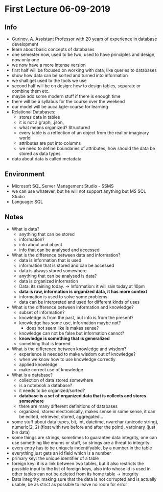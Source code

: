 # First Lecture 06-09-2019

## Info

- Gurinov, A. Assistant Professor with 20 years of experience in database development
- learn about basic concepts of databases
- one semester now, used to be two, used to have principles and design, now only one
- we now have a more intense version
- first half will be focused on working with data, like queries to databases
- show how data can be sorted and turned into information
- we shall get used to the tools we use
- second half will be on design: how to design tables, separate or combine them etc.
- maybe add some modern stuff if there is enough time
- there will be a syllabus for the course over the weekend
- our model will be auca.kg/e-course for learning
- Relational Databases:
  - stores data in tables
  - it is not a graph, .json, 
  - what means organized? Structured
  - every table is a reflection of an object from the real or imaginary world
  - attributes are put into columns
  - we need to define boundaries of attributes, how should the data be stored as data
    types
- data about data is called metadata

## Environment

- Microsoft SQL Server Management Studio - SSMS
- we can use whatever, but he will not support anything but MS SQL Studio
- Language: SQL

## Notes

- What is data?
  - anything that can be stored
  - information?
  - info about and object
  - info that can be analysed and accessed
- What is the difference between data and information?
  - data is information that is used
  - information that is stored and can be accessed
  - data is always stored somewhere
  - anything that can be analysed is data?
  - data is organized information
  - Data: its raining today. -> Information: it will rain today at 10pm
  - __data is raw, information is organized data, it has more context__
  - information is used to solve some problems
  - data can be interpreted and used for different kinds of uses
- What is the difference between information and knowledge?
  - subset of information?
  - knowledge is from the past, but info is from the present?
  - knowledge has some use, information maybe not?
    - does not seem like is makes sense?
  - knowledge can not be false but information cannot?
  - __knowledge is something that is generalized__
  - something that is learned
- What is the difference between knowledge and wisdom?
  - experience is needed to make wisdom out of knowledge?
  - when we know how to use knowledge correctly
  - applied knowledge
  - make correct use of knowledge
- What is a database?
  - collection of data stored somewhere
  - is a notebook a database?
  - it needs to be organized/sorted?
  - __database is a set of organized data that is collects and stores somewhere__
  - there are many different definitions of databases
  - organized, stored electronically, makes sense in some sense, it can be edited,
    retrieved, stored, aggregated...
- some stuff about data types, bit, int, datetime, nvarchar (unicode string),
  numeric(2, 2) (float with two before and after the point), varbinary (just bin data)
- some things are strings, sometimes to guarantee data integrity, one can use something
  like enums or stuff, so strings are a threat to integrity
- every entry has to be uniquely indentifyable, by a number in the table
- everything just gets an id field which is a number
- primary key: the unique identifier of a table
- foreign key: it is a link between two tables, but it also restricts the possible input
  to the list of foreign keys, also info whose id is used in other tables can not be
  deleted from its home table -> integrity
- Data integrity: making sure that the data is not corrupted and is actually usable, be
  as strict as possible to leave no room for error

